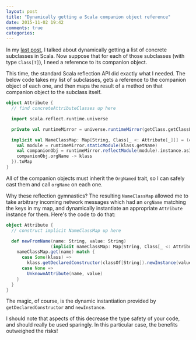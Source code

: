 ```yaml
---
layout: post
title: "Dynamically getting a Scala companion object reference"
date: 2015-11-02 19:42
comments: true
categories:
---
```


In my [last post](/2015/10/23/finding-concrete-subtypes-in-scala/), I talked about dynamically getting a list of concrete subclasses in Scala. Now suppose that for each of those subclasses (with type `Class[T]`), I need a reference to its companion object.

This time, the standard Scala reflection API did exactly what I needed. The below code takes my list of subclasses, gets a reference to the companion object of each one, and then maps the result of a method on that companion object to the subclass itself.

``` scala
object Attribute {
  // find concreteAttributeClasses up here

  import scala.reflect.runtime.universe

  private val runtimeMirror = universe.runtimeMirror(getClass.getClassLoader)

  implicit val NameClassMap: Map[String, Class[_ <: Attribute[_]]] = (concreteAttributeClasses map { klass =>
    val module = runtimeMirror.staticModule(klass.getName)
    val companionObj = runtimeMirror.reflectModule(module).instance.asInstanceOf[OrgNamed]
    companionObj.orgName -> klass
  }).toMap
}
```

All of the companion objects must inherit the `OrgNamed` trait, so I can safely cast them and call `orgName` on each one.

Why these reflection gymnastics? The resulting `NameClassMap` allowed me to take arbitrary incoming network messages which had an `orgName` matching the keys in my map, and dynamically instantiate an appropriate `Attribute` instance for them. Here's the code to do that:

``` scala
object Attribute {
  // construct implicit NameClassMap up here

  def newFromName(name: String, value: String)
                 (implicit nameClassMap: Map[String, Class[_ <: Attribute[_]]]): Attribute[_] = {
    nameClassMap.get(name) match {
      case Some(klass) =>
        klass.getDeclaredConstructor(classOf[String]).newInstance(value)
      case None =>
        UnknownAttribute(name, value)
    }
  }
}
```

The magic, of course, is the dynamic instantiation provided by `getDeclaredConstructor` and `newInstance`.

I should note that aspects of this decrease the type safety of your code, and should really be used sparingly. In this particular case, the benefits outweighed the risks!
